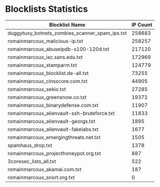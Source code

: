 # Blocklists Statistics
| Blocklist Name | IP Count |
|----|----|
| duggytuxy_botnets_zombies_scanner_spam_ips.txt | 258683 |
| romainmarcoux_malicious-ip.txt | 258257 |
| romainmarcoux_abuseipdb-s100-120d.txt | 217120 |
| romainmarcoux_isc.sans.edu.txt | 172969 |
| romainmarcoux_stamparm.txt | 124779 |
| romainmarcoux_blocklist.de-all.txt | 73255 |
| romainmarcoux_cinsscore.com.txt | 44905 |
| romainmarcoux_sekio.txt | 27285 |
| romainmarcoux_greensnow.co.txt | 19372 |
| romainmarcoux_binarydefense.com.txt | 11907 |
| romainmarcoux_alienvault-ssh-bruteforce.txt | 11833 |
| romainmarcoux_alienvault-georgs.txt | 1895 |
| romainmarcoux_alienvault-fakelabs.txt | 1677 |
| romainmarcoux_emergingthreats.net.txt | 1505 |
| spamhaus_drop.txt | 1378 |
| romainmarcoux_projecthoneypot.org.txt | 887 |
| 3coresec_lists_all.txt | 522 |
| romainmarcoux_akamai.com.txt | 187 |
| romainmarcoux_snort.org.txt | 0 |
